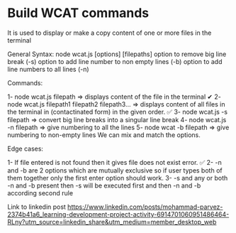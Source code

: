 # Build WCAT commands

It is used to display or make a copy content of one or more files in the terminal

General Syntax: node wcat.js [options] [filepaths] option to remove big line break (-s) option to add line number to non empty lines (-b) option to add line numbers to all lines (-n)

Commands:

1- node wcat.js filepath => displays content of the file in the terminal ✔
2- node wcat.js filepath1 filepath2 filepath3... => displays content of all files in the terminal in (contactinated form) in the given order. ✅
3- node wcat.js -s filepath => convert big line breaks into a singular line break
4- node wcat.js -n filepath => give numbering to all the lines
5- node wcat -b filepath => give numbering to non-empty lines
We can mix and match the options.

Edge cases:

1- If file entered is not found then it gives file does not exist error. ✅
2- -n and -b are 2 options which are mutually exclusive so if user types both of them together only the first enter option should work.
3- -s and any or both -n and -b present then -s will be executed first and then -n and -b according second rule


Link to linkedin post
https://www.linkedin.com/posts/mohammad-parvez-2374b41a6_learning-development-project-activity-6914701060951486464-RLny?utm_source=linkedin_share&utm_medium=member_desktop_web
